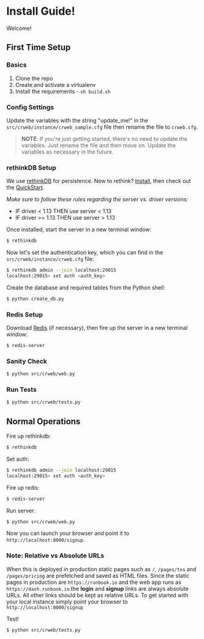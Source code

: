 # Install Guide!

Welcome!

## First Time Setup

### Basics

1. Clone the repo
1. Create and activate a virtualenv
1. Install the requirements - `sh build.sh`

### Config Settings

Update the variables with the string "update_me!" in the `src/crweb/instance/crweb_sample.cfg` file then rename the file to `crweb.cfg`.

> **NOTE**: If you're just getting started, there's no need to update the variables. Just rename the file and then move on. Update the variables as necessary in the future.

### rethinkDB Setup

We use [rethinkDB](http://www.rethinkdb.com/) for persistence. New to rethink? [Install](http://www.rethinkdb.com/docs/install/), then check out the [QuickStart](http://www.rethinkdb.com/docs/quickstart/).

*Make sure to follow these rules regarding the server  vs. driver versions:*

- IF driver < 1.13 THEN use server < 1.13
- IF driver >= 1.13 THEN use server > 1.13

Once installed, start the server in a new terminal window:

```sh
$ rethinkdb
```

Now let's set the authentication key, which you can find in the `src/crweb/instance/crweb.cfg` file:

```sh
$ rethinkdb admin --join localhost:29015
localhost:29015> set auth <auth_key>
```

Create the database and required tables from the Python shell:

```sh
$ python create_db.py
```

### Redis Setup

Download [Redis](http://redis.io/download) (if necessary), then fire up the server in a new terminal window:

```sh
$ redis-server
```

### Sanity Check

```sh
$ python src/crweb/web.py
```

### Run Tests

```sh
$ python src/crweb/tests.py
```

## Normal Operations

Fire up rethinkdb:

```sh
$ rethinkdb
```

Set auth:

```sh
$ rethinkdb admin --join localhost:29015
localhost:29015> set auth <auth_key>
```

Fire up redis:

```sh
$ redis-server
```

Run server:

```sh
$ python src/crweb/web.py
```

Now you can launch your browser and point it to `http://localhost:8000/signup`.

### Note: Relative vs Absolute URLs

When this is deployed in production static pages such as `/`, `/pages/tos` and `/pages/pricing` are prefetched and saved as HTML files. Since the static pages in production are `https://runbook.io` and the web app runs as `https://dash.runbook.io` the **login** and **signup** links are always absolute URLs. All other links should be kept as relative URLs. To get started with your local instance simply point your browser to `http://localhost:8000/signup`

Test!

```sh
$ python src/crweb/tests.py
```
